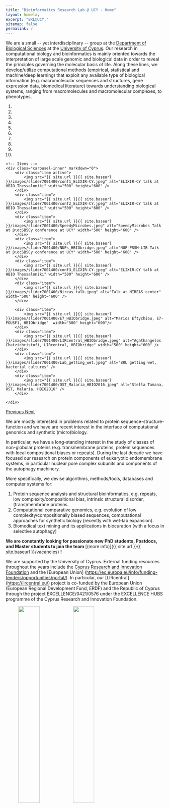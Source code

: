 ```yaml
---
title: "Bioinformatics Research Lab @ UCY - Home"
layout: homelay
excerpt: "BRL@UCY."
sitemap: false
permalink: /
---
```



We are a small -- yet interdisciplinary -- group at the [Department of Biological Sciences](https://www.ucy.ac.cy/biol) at the [University of Cyprus](https://www.ucy.ac.cy/). Our research in computational biology and bioinformatics is mainly oriented towards the interpretation of large scale genomic and biological data in order to reveal the principles governing the molecular basis of life. Along these lines, we develop/utilize computational methods (empirical, statistical and machine/deep learning) that exploit any available type of biological information (e.g. macromolecular sequences and structures, gene expression data, biomedical literature) towards understanding biological systems, ranging from macromolecules and macromolecular complexes, to phenotypes.


<!--


We are a dynamic research group at the [Leiden Institute of Physics](http://www.physics.leidenuniv.nl). Our aim is to explore and understand [quantum materials](http://condensedconcepts.blogspot.nl/2013/05/what-is-quantum-matter.html), including strange metals, high-temperature superconductors, and quantum critical electron matter.
-->

<div markdown="0" id="carousel" class="carousel slide" data-ride="carousel" data-interval="4000" data-pause="hover" >
    <!-- Menu -->
    <ol class="carousel-indicators">
        <li data-target="#carousel" data-slide-to="0" class="active"></li>
        <li data-target="#carousel" data-slide-to="1"></li>
        <li data-target="#carousel" data-slide-to="2"></li>
        <li data-target="#carousel" data-slide-to="3"></li>
        <li data-target="#carousel" data-slide-to="4"></li>
        <li data-target="#carousel" data-slide-to="5"></li>
        <li data-target="#carousel" data-slide-to="6"></li>
        <li data-target="#carousel" data-slide-to="7"></li>
        <li data-target="#carousel" data-slide-to="8"></li>
        <li data-target="#carousel" data-slide-to="9"></li>
    </ol>

    <!-- Items -->
    <div class="carousel-inner" markdown="0">
        <div class="item active">
            <img src="{{ site.url }}{{ site.baseurl }}/images/slider7001400/conf1_ELIXIR-CY.jpeg" alt="ELIXIR-CY talk at HBIO Thessaloniki" width="500" height="600" />
        </div>
        <div class="item">
            <img src="{{ site.url }}{{ site.baseurl }}/images/slider7001400/conf2_ELIXIR-CY.jpeg" alt="ELIXIR-CY talk at HBIO Thessaloniki" width="500" height="600" />
        </div>
        <div class="item">
            <img src="{{ site.url }}{{ site.baseurl }}/images/slider7001400/SpeedyMicrobes.jpeg" alt="SpeedyMicrobes Talk at βιοςSBSCy conference at UCY" width="500" height="600" />
        </div>
        <div class="item">
            <img src="{{ site.url }}{{ site.baseurl }}/images/slider7001400/NUPs_HBIObridge.jpeg" alt="NUP-PSSM-LIB Talk at βιοςSBSCy conference at UCY" width="500" height="600" />
        </div>
        <div class="item">
            <img src="{{ site.url }}{{ site.baseurl }}/images/slider7001400/conf3_ELIXIR-CY.jpeg" alt="ELIXIR-CY talk at HBIO Thessaloniki" width="500" height="600" />
        </div>
        <div class="item">
            <img src="{{ site.url }}{{ site.baseurl }}/images/slider7001400/Nireas_talk.jpeg" alt="Talk at NIREAS center" width="500" height="600" />
        </div>
        
        <div class="item">
            <img src="{{ site.url }}{{ site.baseurl }}/images/slider7001400/E7_HBIObridge.jpeg" alt="Marios Eftychiou, E7-POU5F1, HBIObridge"  width="500" height="600"/>
        </div>
        <div class="item">
            <img src="{{ site.url }}{{ site.baseurl }}/images/slider7001400/LIRcentral_HBIObridge.jpeg" alt="Agathangelos Chatzichristofi, LIRcentral, HBIObridge" width="500" height="600" />
        </div>
        <div class="item">
            <img src="{{ site.url }}{{ site.baseurl }}/images/slider7001400/Lab_getting_wet.jpeg" alt="BRL getting wet, bacterial cultures" />
        </div>
        <div class="item">
            <img src="{{ site.url }}{{ site.baseurl }}/images/slider7001400/OST_Malaria_HBIO2016.jpeg" alt="Stella Tamana, OST, Malaria, HBIO2016" />
        </div>







<!--
        <div class="item">
            <img src="{{ site.url }}{{ site.baseurl }}/images/slider7001400/Fig_Science_Web.jpg" alt="Slide 5" />
        </div>       
         <div class="item">
            <img src="{{ site.url }}{{ site.baseurl }}/images/slider7001400/cake_web.jpg" alt="Slide 6" />
        </div>
-->

    </div>
  <a class="left carousel-control" href="#carousel" role="button" data-slide="prev">
    <span class="glyphicon glyphicon-chevron-left" aria-hidden="true"></span>
    <span class="sr-only">Previous</span>
  </a>
  <a class="right carousel-control" href="#carousel" role="button" data-slide="next">
    <span class="glyphicon glyphicon-chevron-right" aria-hidden="true"></span>
    <span class="sr-only">Next</span>
  </a>
</div>


We are mostly interested in problems related to protein sequence-structure-function and we have are recent interest in the interface of computational genomics and synthetic (micro)biology.

In particular, we have a long-standing interest in the study of classes of non-globular proteins (e.g. transmembrane proteins, protein sequences with local compositional biases or repeats). During the last decade we have focused our research on protein components of eukaryotic endomembrane systems, in particular nuclear pore complex subunits and components of the autophagy machinery. 

More specifically, we devise algorithms, methods/tools, databases and computer systems for:

1. Protein sequence analysis and structural bioinformatics, e.g. repeats, low complexity/compositional bias, intrinsic structural disorder, (trans)membrane proteins.
2. Computational comparative genomics, e.g. evolution of low complexity/compositionally biased sequences, computational approaches for synthetic biology (recently with wet-lab expansion).
3. Biomedical text mining and its applications in biocuration (with a focus in selective autophagy)



<!--

To this end, we develop novel spectroscopic-imaging scanning tunneling microscopy (SI-STM) tools to visualize the relevant quantum mechanical degrees of freedom. We want to be able to build the perfect instruments to answer the  scientific questions we deem most important (see [Research](research)).

We are located at Leiden University, the birthplace of superconductivity and home to Kamerlingh Onnes, Lorentz, Huygens, Einstein, de Sitter, and others (see e.g. [the wall of signatures from Ehrenfest lecturers](https://www.lorentz.leidenuniv.nl/history/colloquium/muur_heel.html)). We exchange ideas and work with our neighbors from [Quantum Matter & Optics](http://www.physics.leidenuniv.nl/qo-home), as well as with the colleagues from our [world-class theory section](https://www.lorentz.leidenuniv.nl).

 
-->

**We are constantly looking for passionate new PhD students, Postdocs, and Master students to join the team** [(more info)]({{ site.url }}{{ site.baseurl }}/vacancies) **!**

<!--
We are grateful for funding from Leiden University, [NWO](www.nwo.nl) ([Vidi talent scheme](http://www.nwo.nl/en/research-and-results/programmes/Talent+Scheme) and the [Frontiers in Nanoscience program](https://www.universiteitleiden.nl/en/research/research-projects/science/frontiers-of-nanoscience-nanofront)), and from an [ERC starting grant](https://erc.europa.eu/funding/starting-grants).
-->

We are supported by the University of Cyprus. External funding resources throughout the years include the  [Cyprus Research and Innovation Foundation](https://www.research.org.cy/en/) and the [European Union] (https://ec.europa.eu/info/funding-tenders/opportunities/portal/). In particular, our [LIRcentral] (https://lircentral.eu/) project is co-funded by the European Union (European Regional Development Fund, ERDF) and the Republic of Cyprus through the project EXCELLENCE/0421/0576 under the EXCELLENCE HUBS programme of the Cyprus Research and Innovation Foundation.

<figure class="fourth">
  <img src="{{ site.url }}{{ site.baseurl }}/images/logopic/Logo_LIRcentral-FundedBy.png" style="width: 40%">

  <img src="{{ site.url }}{{ site.baseurl }}/images/logopic/Logo_UCY_en.jpg" style="width: 40%">
<!--
  <img src="{{ site.url }}{{ site.baseurl }}/images/logopic/Logo_NWO.jpg" style="width: 120px">
  <img src="{{ site.url }}{{ site.baseurl }}/images/logopic/Logo_ERC.jpg" style="width: 110px">
-->
</figure>
